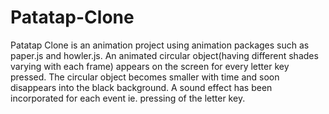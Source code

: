# Patatap-Clone
Patatap Clone is an animation project using animation packages such as paper.js and howler.js. An animated circular object(having different shades varying with each frame) appears on the screen for every letter key pressed. The circular object becomes smaller with time and soon disappears into the black background. A sound effect has been incorporated for each event ie. pressing of the letter key. 
